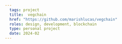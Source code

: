 ```yaml
---
  tags: project
  title:  vegchain
  href: "https://github.com/marishlucas/vegchain"
  roles: design, development, blockchain
  type: personal project
  date: 2024-02
---
```

